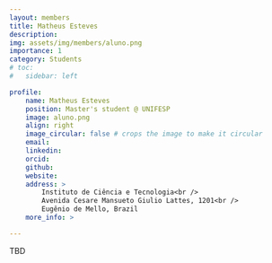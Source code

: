 ```yaml
---
layout: members
title: Matheus Esteves
description: 
img: assets/img/members/aluno.png
importance: 1
category: Students
# toc:
#   sidebar: left

profile:
    name: Matheus Esteves
    position: Master's student @ UNIFESP
    image: aluno.png
    align: right
    image_circular: false # crops the image to make it circular
    email: 
    linkedin: 
    orcid: 
    github: 
    website:
    address: >
        Instituto de Ciência e Tecnologia<br />
        Avenida Cesare Mansueto Giulio Lattes, 1201<br />
        Eugênio de Mello, Brazil
    more_info: >

---
```


TBD